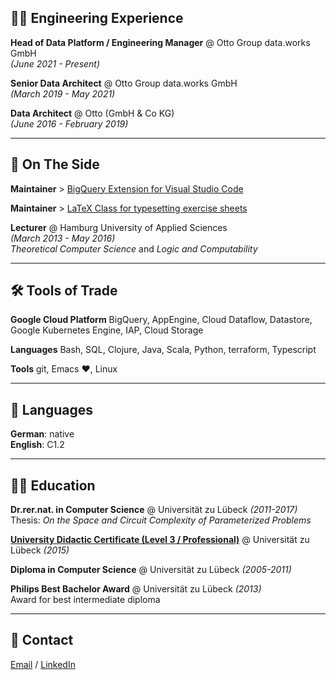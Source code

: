 ## 👨‍💻 Engineering Experience

**Head of Data Platform / Engineering Manager** @ Otto Group data.works GmbH <br>
_(June 2021 - Present)_
<br>

**Senior Data Architect** @ Otto Group data.works GmbH <br>
_(March 2019 - May 2021)_ 
<br>

**Data Architect** @ Otto (GmbH & Co KG) <br>
_(June 2016 - February 2019)_

* * *

## 📌 On The Side

**Maintainer** > [BigQuery Extension for Visual Studio Code](https://github.com/christophstockhusen/vsc-bigquery)

**Maintainer** > [LaTeX Class for typesetting exercise sheets](https://github.com/christophstockhusen/exercisesheet)

**Lecturer** @ Hamburg University of Applied Sciences <br>
_(March 2013 - May 2016)_ <br>
_Theoretical Computer Science_ and _Logic and Computability_

* * *

## 🛠 Tools of Trade

**Google Cloud Platform** BigQuery, AppEngine, Cloud Dataflow, Datastore, Google Kubernetes Engine, IAP, Cloud Storage

**Languages** Bash, SQL, Clojure, Java, Scala, Python, terraform, Typescript

**Tools** git, Emacs ♥, Linux

* * *

## 💬 Languages

**German**: native <br>
**English**: C1.2

* * *

## 👨‍🎓 Education

**Dr.rer.nat. in Computer Science** @ Universität zu Lübeck _(2011-2017)_ <br>
Thesis: _On the Space and Circuit Complexity of Parameterized Problems_

**[University Didactic Certificate (Level 3 / Professional)](https://www.uni-luebeck.de/universitaet/personalangelegenheiten/interne-weiterbildung/zertifikate/hd-zertifikate.html)** @ Universität zu Lübeck _(2015)_

**Diploma in Computer Science** @ Universität zu Lübeck _(2005-2011)_ 

**Philips Best Bachelor Award** @ Universität zu Lübeck _(2013)_ <br>
Award for best intermediate diploma

* * *

## 📧 Contact 

[Email](mailto:mail@christophstockhusen.de) / [LinkedIn](https://www.linkedin.com/in/dr-christoph-stockhusen/)

